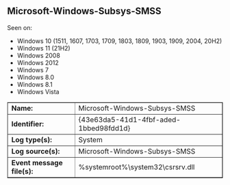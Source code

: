 ## Microsoft-Windows-Subsys-SMSS

Seen on:
* Windows 10 (1511, 1607, 1703, 1709, 1803, 1809, 1903, 1909, 2004, 20H2)
* Windows 11 (21H2)
* Windows 2008
* Windows 2012
* Windows 7
* Windows 8.0
* Windows 8.1
* Windows Vista

<table border="1" class="docutils">
  <tbody>
    <tr>
      <td><b>Name:</b></td>
      <td>Microsoft-Windows-Subsys-SMSS</td>
    </tr>
    <tr>
      <td><b>Identifier:</b></td>
      <td>{43e63da5-41d1-4fbf-aded-1bbed98fdd1d}</td>
    </tr>
    <tr>
      <td><b>Log type(s):</b></td>
      <td>System</td>
    </tr>
    <tr>
      <td><b>Log source(s):</b></td>
      <td>Microsoft-Windows-Subsys-SMSS</td>
    </tr>
    <tr>
      <td><b>Event message file(s):</b></td>
      <td>%systemroot%\system32\csrsrv.dll</td>
    </tr>
  </tbody>
</table>

&nbsp;

